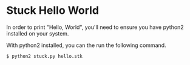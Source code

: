 # Stuck Hello World

In order to print "Hello, World", you'll need to ensure you have python2 installed on your system.

With python2 installed, you can the run the following command.

```
$ python2 stuck.py hello.stk
```
